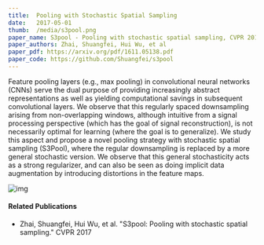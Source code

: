 ```yaml
---
title:  Pooling with Stochastic Spatial Sampling
date:   2017-05-01
thumb:  /media/s3pool.png
paper_name: S3pool - Pooling with stochastic spatial sampling, CVPR 2017
paper_authors: Zhai, Shuangfei, Hui Wu, et al
paper_pdf: https://arxiv.org/pdf/1611.05138.pdf
paper_code: https://github.com/Shuangfei/s3pool
---
```


Feature pooling layers (e.g., max pooling) in convolutional
neural networks (CNNs) serve the dual purpose
of providing increasingly abstract representations as well
as yielding computational savings in subsequent convolutional
layers. We observe that this regularly spaced
downsampling arising from non-overlapping windows,
although intuitive from a signal processing perspective
(which has the goal of signal reconstruction), is not necessarily
optimal for learning (where the goal is to generalize).
We study this aspect and propose a novel pooling
strategy with stochastic spatial sampling (S3Pool), where
the regular downsampling is replaced by a more general
stochastic version. We observe that this general stochasticity
acts as a strong regularizer, and can also be seen as
doing implicit data augmentation by introducing distortions in the feature maps. 

<!--more-->

<img alt="img" src="{{site.baseurl}}/media/s3pool.png">

#### Related Publications

* Zhai, Shuangfei, Hui Wu, et al. "S3pool: Pooling with stochastic spatial sampling." CVPR 2017
